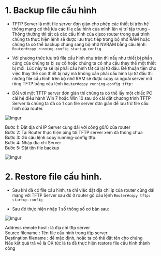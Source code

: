 # 1. Backup file cấu hình
- TFTP Server là một file server đơn giản cho phép các thiết bị trên hệ thống mạng có thể lưu các file cấu hình của mình lên vị trí tập trung 
-Thông thường thì tất cả các cấu hình của cisco router trong quá trình chúng ta thực hiện lệnh sẽ được lưu trực tiếp trong bộ nhớ RAM hoặc chúng ta có thể backup chúng sang bộ nhớ NVRAM bằng câu lệnh:
```Router#copy running-config startup-config```

- Với phương thức lưu trữ file cấu hình như trên thì nếu như thiết bị phần cứng của chúng ta bị sự cố hoặc chúng ta có nhu cầu thay thế một thiết bị mới.
Lúc này ta sẽ lại phải cấu hình tất cả lại từ đầu. Để thuận tiện cho việc thay thế con thiết bị này mà không cần phải cấu hình lại từ đầu thì những file cấu hình trên bộ nhớ RAM sẽ được copy ra ngoài server mở rộng TFTP bằng câu lệnh
```Router#copy running-config tftp:```

- Đối với một TFTP server đơn giản thì chúng ta có thể lấy một chiếc PC cài hệ điều hành Win 7 hoặc Win 10 sau đó cài đặt chương trình TFTP Server là chúng ta đã có 1 con file server đơn giản để lưu trữ file cấu hình của router.

![Imgur](https://i.imgur.com/0YzKlod.png)

Bước 1: Đặt địa chỉ IP Server cùng dải với cổng g0/0 của router   <br/>
Bước 2: Tại Router thực hiện ping tới TFTP server xem đã thông chưa<br/>
Bước 3: Gõ câu lệnh copy running-config tftp:<br/>
Bước 4: Nhập địa chỉ Server<br/>
Bước 5: Đặt tên file backup<br/>

![Imgur](https://i.imgur.com/2sgbyQ8.png)

# 2. Restore file cấu hình.
- Sau khi đã có file cấu hình, ta chỉ việc đặt địa chỉ ip của router cùng dải mạng với TFTP Server sau đó ở router gõ câu lệnh
```Router#copy tftp: startup-config```

- Sau đó thực hiện nhập 1 số thông số cơ bản sau:

![Imgur](https://i.imgur.com/u5tqFTy.png)

Address remote host : là địa chỉ tftp server <br/>
Source filename : Tên file cấu hình trong tftp server<br/>
Destination filename : để mặc định, hoặc ta có thể đặt tên cho chúng<br/>
Nếu kết quả trả về là OK tức là ta đã thực hiện restore file cấu hình thành công<br/>


